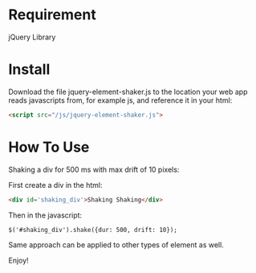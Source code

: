 Requirement
=========================
jQuery Library

Install
=========================
Download the file jquery-element-shaker.js to the location your web app reads javascripts from, for example js, and reference it in your html:

```html
<script src="/js/jquery-element-shaker.js">
```

How To Use
=========================

Shaking a div for 500 ms with max drift of 10 pixels:

First create a div in the html:

```html
<div id='shaking_div'>Shaking Shaking</div>
```

Then in the javascript:

```html
$('#shaking_div').shake({dur: 500, drift: 10});
```

Same approach can be applied to other types of element as well.

Enjoy!